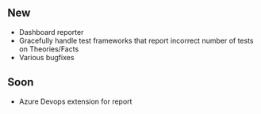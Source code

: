 ## New
 - Dashboard reporter
 - Gracefully handle test frameworks that report incorrect number of tests on Theories/Facts
 - Various bugfixes

## Soon
 - Azure Devops extension for report